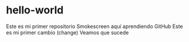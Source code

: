 # hello-world
Este es mi primer repositorio
Smokescreen aquí aprendiendo GitHub
Este es mi primer cambio (change)
Veamos que sucede
